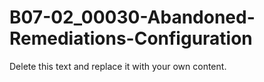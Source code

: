 

# B07-02_00030-Abandoned-Remediations-Configuration

Delete this text and replace it with your own content.
